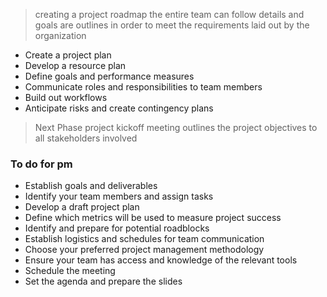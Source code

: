 > creating a project roadmap the entire team can follow
> details and goals are outlines in order to meet the requirements laid out by the organization

 - Create a project plan
 - Develop a resource plan
 - Define goals and performance measures
 - Communicate roles and responsibilities to team members
 - Build out workflows
 - Anticipate risks and create contingency plans

> Next Phase project kickoff meeting
> outlines the project objectives to all stakeholders involved

### To do for pm

  - Establish goals and deliverables
  - Identify your team members and assign tasks
  - Develop a draft project plan
  - Define which metrics will be used to measure project success
  - Identify and prepare for potential roadblocks
  - Establish logistics and schedules for team communication
  - Choose your preferred project management methodology
  - Ensure your team has access and knowledge of the relevant tools
  - Schedule the meeting
  - Set the agenda and prepare the slides




